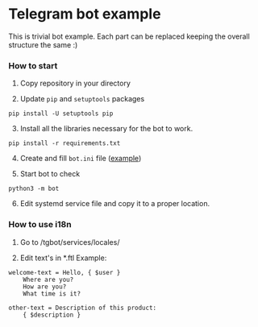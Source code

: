 Telegram bot example
==============================

This is trivial bot example.
Each part can be replaced keeping the overall structure the same :)

### How to start

1. Copy repository in your directory

2. Update `pip` and `setuptools` packages

```shell
pip install -U setuptools pip 
```

3. Install all the libraries necessary for the bot to work.

```shell
pip install -r requirements.txt
```

4. Create and fill `bot.ini` file ([example](bot.ini.example))

5. Start bot to check

```shell
python3 -m bot
```

6. Edit systemd service file and copy it to a proper location.

### How to use i18n

1. Go to /tgbot/services/locales/ 

2. Edit text's in *.ftl
   Example:

```shell
welcome-text = Hello, { $user }
    Where are you? 
    How are you?
    What time is it?

other-text = Description of this product:
    { $description }
```
